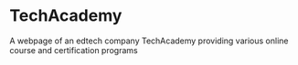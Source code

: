 # TechAcademy
A webpage of an edtech company TechAcademy providing various online course and certification programs

<!-- designed by Himanshu Singh -->